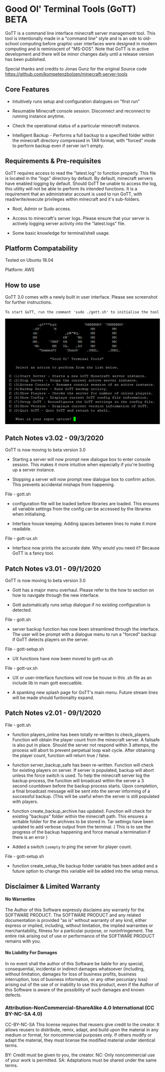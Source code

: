 # Good Ol' Terminal Tools (GoTT) BETA

GoTT is a command line interface minecraft server management tool. This tool is intentionally made in a "command line" style and is an ode to old-school computing before graphic user interfaces were designed in modern computing and is reminiscent of "MS-DOS". Note that GoTT is in active development and there will be minor changes daily until a release version has been published. 

Special thanks and credits to Jonas Gunz for the original Source code https://github.com/kompetenzbolzen/minecraft-server-tools   

## Core Features

* Intuitively runs setup and configuration dialogues on "first run"

* Resumable Minecraft console session. Disconnect and reconnect to running instance anytime. 

* Check the operational status of a particular minecraft instance. 

* Intelligent Backup - Performs a full backup to a specified folder within the minecraft directory compressed in TAR format, with "forced" mode to perform backup even if server isn't empty.


## Requirements & Pre-requisites

GoTT requires access to read the "latest.log" to function properly. This file is located in the "logs" directory by default. By default, minecraft servers have enabled logging by default. Should GoTT be unable to access the log, this utility will not be able to perform its intended functions. It is a requirement that an administrator account is used to run GoTT, with read/write/execute privileges within minecraft and it's sub-folders.

* Root, Admin or Sudo access.

* Access to minecraft's server logs. Please ensure that your server is actively logging server activity into the "latest.logs" file. 

* Some basic knowledge for terminal/shell usage.


## Platform Compatability
Tested on Ubuntu 18.04

Platform: AWS

## How to use

GoTT 3.0 comes with a newly built in user interface. Please see screenshot for further instructions. 

`To start GoTT, run the commant 'sudo ./gott.sh' to initialise the tool`

![Image of Howtouse](https://github.com/ordz-404/good-ol-terminal-tools/blob/master/howtouse-small.png)

## Patch Notes v3.02 - 09/3/2020

GoTT is now moving to beta version 3.0

* Starting a server will now prompt new dialogue box to enter console session. This makes it more intuitive when especially if you're booting up a server instance.

* Stopping a server will now prompt new dialogue box to confirm action. This prevents accidental mishaps from happening.

File - gott.sh

* configuration file will be loaded before libraries are loaded. This ensures all variable settings from the config can be accessed by the libraries when initialising. 

* Interface house keeping. Adding spaces between lines to make it more readable.

File - gott-ux.sh

* Interface now prints the accurate date. Why would you need it? Because GoTT is a fancy tool. 

## Patch Notes v3.01 - 09/1/2020

GoTT is now moving to beta version 3.0

* Gott has a major menu overhaul. Please refer to the how to section on how to navigate through the new interface.

* Gott automatically runs setup dialogue if no existing configuration is detected. 

File - gott.sh

* server backup function has now been streamlined through the interface. The user will be prompt with a dialogue menu  to run a "forced" backup if GoTT detects players on the server.

File - gott-setup.sh

* UX functions have now been moved to gott-ux.sh 

File - gott-ux.sh

* UX or user-interface functions will now be house in this .sh file as an include lib in main gott execuatble.

* A spanking new splash page for GoTT's main menu. Future stream lines will be made should funtionality expand.


## Patch Notes v2.01 - 09/1/2020

File - gott.sh

* function players_online has been totally re-written to check_players. Function will obtain the player count from the minecraft server. A failsafe is also put in place. Should the server not respond within 3 attemps, the process will abort to prevent perpetual loop wait cycle. After obtaining the player count, function will return true / false. 

* function server_backup_safe has been re-written. Function will check for existing players on server. If server is populated, backup will abort unless the force switch is used. To help the minecraft server log the backup process, the function will broadcast within the server a 3 second countdown before the backup process starts. Upon completion, a final broadcast message will be sent into the server informing of a successful backup. (This will be useful when the server is still populated with players. 

* function create_backup_archive has updated. Function will check for existing "backups" folder within the minecraft path. This ensures a writable folder for the archives to be stored in. Tar settings have been updated to add verbose output from the terminal. ( This is to see the progress of the backup happening and force manual a termination if there is an error ) 

* Added a switch `isempty` to ping the server for player count. 

File - gott-setup.sh

* function create_setup_file backup folder variable has been added and a future option to change this variable will be added into the setup menus.

## Disclaimer & Limited Warranty

#### No Warranties
The Author of this Software expressly disclaims any warranty for the SOFTWARE PRODUCT. The SOFTWARE PRODUCT and any related documentation is provided “as is” without warranty of any kind, either express or implied, including, without limitation, the implied warranties or merchantability, fitness for a particular purpose, or noninfringement. The entire risk arising out of use or performance of the SOFTWARE PRODUCT remains with you.

#### No Liability For Damages
In no event shall the author of this Software be liable for any special, consequential, incidental or indirect damages whatsoever (including, without limitation, damages for loss of business profits, business interruption, loss of business information, or any other pecuniary loss) arising out of the use of or inability to use this product, even if the Author of this Software is aware of the possibility of such damages and known defects.

### Attribution-NonCommercial-ShareAlike 4.0 International (CC BY-NC-SA 4.0)
CC-BY-NC-SA This license requires that reusers give credit to the creator. It allows reusers to distribute, remix, adapt, and build upon the material in any medium or format, for noncommercial purposes only. If others modify or adapt the material, they must license the modified material under identical terms.

BY: Credit must be given to you, the creator.
NC: Only noncommercial use of your work is permitted.
SA: Adaptations must be shared under the same terms.
